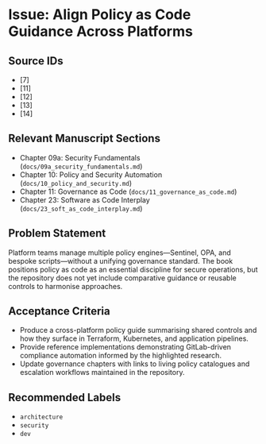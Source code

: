 # Issue: Align Policy as Code Guidance Across Platforms

## Source IDs
- [7]
- [11]
- [12]
- [13]
- [14]

## Relevant Manuscript Sections
- Chapter 09a: Security Fundamentals (`docs/09a_security_fundamentals.md`)
- Chapter 10: Policy and Security Automation (`docs/10_policy_and_security.md`)
- Chapter 11: Governance as Code (`docs/11_governance_as_code.md`)
- Chapter 23: Software as Code Interplay (`docs/23_soft_as_code_interplay.md`)

## Problem Statement
Platform teams manage multiple policy engines—Sentinel, OPA, and bespoke scripts—without a unifying governance standard. The book positions policy as code as an essential discipline for secure operations, but the repository does not yet include comparative guidance or reusable controls to harmonise approaches.

## Acceptance Criteria
- Produce a cross-platform policy guide summarising shared controls and how they surface in Terraform, Kubernetes, and application pipelines.
- Provide reference implementations demonstrating GitLab-driven compliance automation informed by the highlighted research.
- Update governance chapters with links to living policy catalogues and escalation workflows maintained in the repository.

## Recommended Labels
- `architecture`
- `security`
- `dev`
